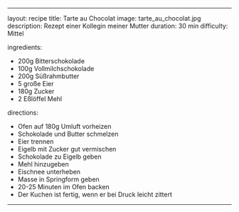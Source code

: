 ---

layout: recipe
title:  Tarte au Chocolat
image: tarte_au_chocolat.jpg
description: Rezept einer Kollegin meiner Mutter
duration: 30 min
difficulty: Mittel

ingredients:
- 200g Bitterschokolade
- 100g Vollmilchschokolade
- 200g Süßrahmbutter
- 5 große Eier
- 180g Zucker
- 2 Eßlöffel Mehl

directions:
- Ofen auf 180g Umluft vorheizen
- Schokolade und Butter schmelzen
- Eier trennen
- Eigelb mit Zucker gut vermischen
- Schokolade zu Eigelb geben
- Mehl hinzugeben
- Eischnee unterheben
- Masse in Springform geben
- 20-25 Minuten im Ofen backen
- Der Kuchen ist fertig, wenn er bei Druck leicht zittert

---